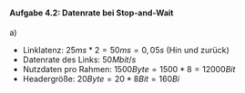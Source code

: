 #### Aufgabe 4.2: Datenrate bei Stop-and-Wait

a)

- Linklatenz: $25ms * 2 =50ms =0,05s$ (Hin und zurück)
- Datenrate des Links: $50 Mbit/s$
- Nutzdaten pro Rahmen: $1500Byte = 1500*8 =12000 Bit$
- Headergröße: $20Byte =20*8Bit =160Bi$